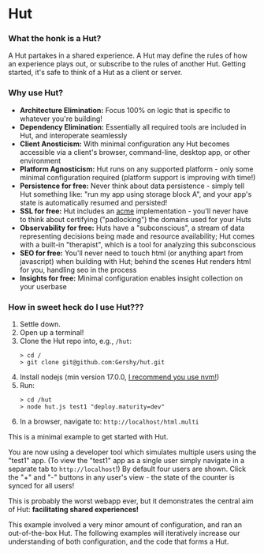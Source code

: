 # Hut

### What the honk is a Hut?

A Hut partakes in a shared experience. A Hut may define the rules of how an experience plays out, or subscribe to the rules of another Hut. Getting started, it's safe to think of a Hut as a client or server.

### Why use Hut?

- **Architecture Elimination:** Focus 100% on logic that is specific to whatever you're building!
- **Dependency Elimination:** Essentially all required tools are included in Hut, and interoperate seamlessly
- **Client Anosticism:** With minimal configuration any Hut becomes accessible via a client's browser, command-line, desktop app, or other environment
- **Platform Agnosticism:** Hut runs on any supported platform - only some minimal configuration required (platform support is improving with time!)
- **Persistence for free:** Never think about data persistence - simply tell Hut something like: "run my app using storage block A", and your app's state is automatically resumed and persisted!
- **SSL for free:** Hut includes an [acme](https://letsencrypt.org/2019/03/11/acme-protocol-ietf-standard.html) implementation - you'll never have to think about certifying ("padlocking") the domains used for your Huts
- **Observability for free:** Huts have a "subconscious", a stream of data representing decisions being made and resource availability; Hut comes with a built-in "therapist", which is a tool for analyzing this subconscious
- **SEO for free:** You'll never need to touch html (or anything apart from javascript) when building with Hut; behind the scenes Hut renders html for you, handling seo in the process
- **Insights for free:** Minimal configuration enables insight collection on your userbase

### How in sweet heck do I use Hut???

1. Settle down.
2. Open up a terminal!
3. Clone the Hut repo into, e.g., `/hut`:
    ```
    > cd /
    > git clone git@github.com:Gershy/hut.git
    ```
4. Install nodejs (min version 17.0.0, [I recommend you use nvm!](https://heynode.com/tutorial/install-nodejs-locally-nvm/))
5. Run:
    ```
    > cd /hut
    > node hut.js test1 "deploy.maturity=dev"
    ```
6. In a browser, navigate to: `http://localhost/html.multi`

This is a minimal example to get started with Hut.

You are now using a developer tool which simulates multiple users using the "test1" app.
(To view the "test1" app as a single user simply navigate in a separate tab to `http://localhost`!)
By default four users are shown. Click the "+" and "-" buttons in any user's view - the state of the counter is synced for all users!

This is probably the worst webapp ever, but it demonstrates the central aim of Hut: **facilitating shared experiences!**

This example involved a very minor amount of configuration, and ran an out-of-the-box Hut. The following examples will iteratively increase our understanding of both configuration, and the code that forms a Hut.
